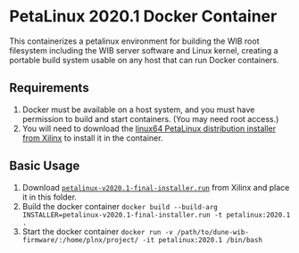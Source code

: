 # PetaLinux 2020.1 Docker Container

This containerizes a petalinux environment for building the WIB root filesystem 
including the WIB server software and Linux kernel, creating a portable build
system usable on any host that can run Docker containers.

## Requirements

1. Docker must be available on a host system, and you must have permission to build and start containers. (You may need root access.)
2. You will need to download the [linux64 PetaLinux distribution installer from Xilinx](https://www.xilinx.com/support/download/index.html/content/xilinx/en/downloadNav/embedded-design-tools/2020-1.html) to install it in the container.

## Basic Usage

1. Download [`petalinux-v2020.1-final-installer.run`](https://www.xilinx.com/support/download/index.html/content/xilinx/en/downloadNav/embedded-design-tools/2020-1.html) from Xilinx and place it in this folder.
2. Build the docker container `docker build --build-arg INSTALLER=petalinux-v2020.1-final-installer.run -t petalinux:2020.1 .`
3. Start the docker container `docker run -v /path/to/dune-wib-firmware/:/home/plnx/project/ -it petalinux:2020.1 /bin/bash`

